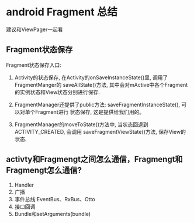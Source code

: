 # android Fragment 总结
建议和ViewPager一起看

## Fragment状态保存 

Fragment状态保存入口:
1. Activity的状态保存, 在Activity的onSaveInstanceState()里, 调用了FragmentManger的 saveAllState()方法,
 其中会对mActive中各个Fragment的实例状态和View状态分别进行保存.
 
2. FragmentManager还提供了public方法: saveFragmentInstanceState(), 可以对单个Fragment进行 状态保存, 这是提供给我们用的。
3. FragmentManager的moveToState()方法中, 当状态回退到ACTIVITY_CREATED, 会调用 saveFragmentViewState()方法, 保存View的状态.

## activty和Fragmengt之间怎么通信，Fragmengt和Fragmengt怎么通信? 

1. Handler
2. 广播 
3. 事件总线:EventBus、RxBus、Otto 
4. 接口回调 
5. Bundle和setArguments(bundle)

